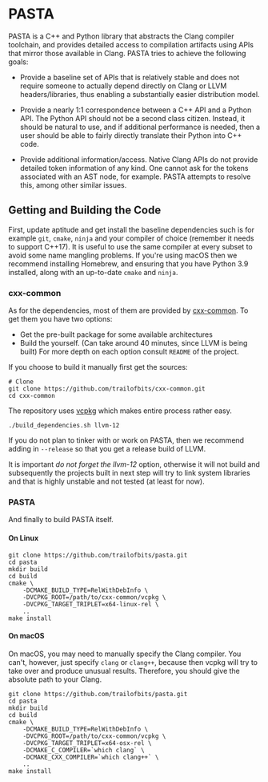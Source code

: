 # PASTA

PASTA is a C++ and Python library that abstracts the Clang compiler toolchain, and provides
detailed access to compilation artifacts using APIs that mirror those available in Clang. PASTA
tries to achieve the following goals:

  * Provide a baseline set of APIs that is relatively stable and does not require someone to
    actually depend directly on Clang or LLVM headers/libraries, thus enabling a substantially
    easier distribution model.
    
  * Provide a nearly 1:1 correspondence between a C++ API and a Python API. The Python API should
    not be a second class citizen. Instead, it should be natural to use, and if additional 
    performance is needed, then a user should be able to fairly directly translate their Python
    into C++ code.
    
  * Provide additional information/access. Native Clang APIs do not provide detailed token information
    of any kind. One cannot ask for the tokens associated with an AST node, for example. PASTA attempts
    to resolve this, among other similar issues.

## Getting and Building the Code

First, update aptitude and get install the baseline dependencies such is for
example `git`, `cmake`, `ninja` and your compiler of choice (remember it needs to support
C++17). It is useful to use the same compiler at every subset to avoid some
name mangling problems. If you're using macOS then we recommend installing
Homebrew, and ensuring that you have Python 3.9 installed, along with an
up-to-date `cmake` and `ninja`.

### cxx-common

As for the dependencies, most of them are provided by [cxx-common](https://github.com/trailofbits/cxx-common). To get them you have two options:
  * Get the pre-built package for some available architectures
  * Build the yourself. (Can take around 40 minutes, since LLVM is being built)
For more depth on each option consult `README` of the project.

If you choose to build it manually first get the sources:

```shell
# Clone
git clone https://github.com/trailofbits/cxx-common.git
cd cxx-common
```

The repository uses [vcpkg](https://github.com/microsoft/vcpkg) which makes entire process rather easy.

```shell
./build_dependencies.sh llvm-12
```

If you do not plan to tinker with or work on PASTA, then we recommend adding in
`--release` so that you get a release build of LLVM.

It is important *do not forget the llvm-12* option, otherwise it will not build
and subsequently the projects built in next step will try to link system libraries
and that is highly unstable and not
tested (at least for now).


### PASTA

And finally to build PASTA itself.

#### On Linux
```shell
git clone https://github.com/trailofbits/pasta.git
cd pasta
mkdir build
cd build
cmake \
    -DCMAKE_BUILD_TYPE=RelWithDebInfo \
    -DVCPKG_ROOT=/path/to/cxx-common/vcpkg \
    -DVCPKG_TARGET_TRIPLET=x64-linux-rel \
    ..
make install
```

#### On macOS

On macOS, you may need to manually specify the Clang compiler. You can't, however,
just specify `clang` or `clang++`, because then vcpkg will try to take over and produce
unusual results. Therefore, you should give the absolute path to your Clang.

```shell
git clone https://github.com/trailofbits/pasta.git
cd pasta
mkdir build
cd build
cmake \
    -DCMAKE_BUILD_TYPE=RelWithDebInfo \
    -DVCPKG_ROOT=/path/to/cxx-common/vcpkg \
    -DVCPKG_TARGET_TRIPLET=x64-osx-rel \
    -DCMAKE_C_COMPILER=`which clang` \
    -DCMAKE_CXX_COMPILER=`which clang++` \
    ..
make install
```

